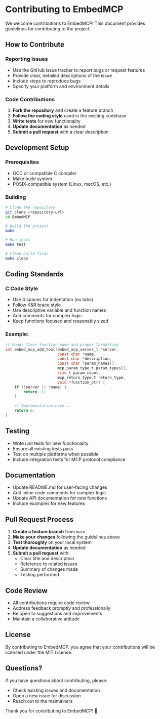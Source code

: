 # Contributing to EmbedMCP

We welcome contributions to EmbedMCP! This document provides guidelines for contributing to the project.

## How to Contribute

### Reporting Issues

- Use the GitHub issue tracker to report bugs or request features
- Provide clear, detailed descriptions of the issue
- Include steps to reproduce bugs
- Specify your platform and environment details

### Code Contributions

1. **Fork the repository** and create a feature branch
2. **Follow the coding style** used in the existing codebase
3. **Write tests** for new functionality
4. **Update documentation** as needed
5. **Submit a pull request** with a clear description

## Development Setup

### Prerequisites

- GCC or compatible C compiler
- Make build system
- POSIX-compatible system (Linux, macOS, etc.)

### Building

```bash
# Clone the repository
git clone <repository-url>
cd EmbedMCP

# Build the project
make

# Run tests
make test

# Clean build files
make clean
```

## Coding Standards

### C Code Style

- Use 4 spaces for indentation (no tabs)
- Follow K&R brace style
- Use descriptive variable and function names
- Add comments for complex logic
- Keep functions focused and reasonably sized

### Example:

```c
// Good: Clear function name and proper formatting
int embed_mcp_add_tool(embed_mcp_server_t *server,
                       const char *name,
                       const char *description,
                       const char *param_names[],
                       mcp_param_type_t param_types[],
                       size_t param_count,
                       mcp_return_type_t return_type,
                       void *function_ptr) {
    if (!server || !name) {
        return -1;
    }
    
    // Implementation here...
    return 0;
}
```

## Testing

- Write unit tests for new functionality
- Ensure all existing tests pass
- Test on multiple platforms when possible
- Include integration tests for MCP protocol compliance

## Documentation

- Update README.md for user-facing changes
- Add inline code comments for complex logic
- Update API documentation for new functions
- Include examples for new features

## Pull Request Process

1. **Create a feature branch** from `main`
2. **Make your changes** following the guidelines above
3. **Test thoroughly** on your local system
4. **Update documentation** as needed
5. **Submit a pull request** with:
   - Clear title and description
   - Reference to related issues
   - Summary of changes made
   - Testing performed

## Code Review

- All contributions require code review
- Address feedback promptly and professionally
- Be open to suggestions and improvements
- Maintain a collaborative attitude

## License

By contributing to EmbedMCP, you agree that your contributions will be licensed under the MIT License.

## Questions?

If you have questions about contributing, please:
- Check existing issues and documentation
- Open a new issue for discussion
- Reach out to the maintainers

Thank you for contributing to EmbedMCP! 🚀
